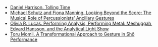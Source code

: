 
- [Daniel Harrison. Tolling Time](https://www.mtosmt.org/issues/mto.00.6.4/mto.00.6.4.harrison.html)
- [Michael Schutz and Fiona Manning. Looking Beyond the Score: The Musical Role of Percussionists’ Ancillary Gestures](https://mtosmt.org/issues/mto.12.18.1/mto.12.18.1.schutz_manning.html)
- [Olivia R. Lucas. Performing Analysis, Performing Metal: Meshuggah, Edvard Hansson, and the Analytical Light Show](https://mtosmt.org/issues/mto.21.27.4/mto.21.27.4.lucas.html)
- [Toru Momii. A Transformational Approach to Gesture in Shō Performance](https://mtosmt.org/issues/mto.20.26.4/mto.20.26.4.momii.html)

